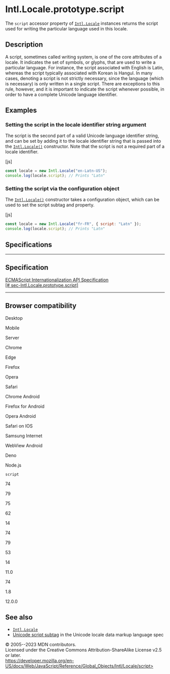 Intl.Locale.prototype.script
============================

 
The `script` accessor property of [`Intl.Locale`](../locale) instances
returns the script used for writing the particular language used in this
locale.


 
Description
-----------

 
A script, sometimes called writing system, is one of the core attributes
of a locale. It indicates the set of symbols, or glyphs, that are used
to write a particular language. For instance, the script associated with
English is Latin, whereas the script typically associated with Korean is
Hangul. In many cases, denoting a script is not strictly necessary,
since the language (which is necessary) is only written in a single
script. There are exceptions to this rule, however, and it is important
to indicate the script whenever possible, in order to have a complete
Unicode language identifier.



 
Examples
--------


 
### Setting the script in the locale identifier string argument 

 
The script is the second part of a valid Unicode language identifier
string, and can be set by adding it to the locale identifier string that
is passed into the [`Intl.Locale()`](locale) constructor. Note that the
script is not a required part of a locale identifier.

 
 
[js]


```js
const locale = new Intl.Locale("en-Latn-US");
console.log(locale.script); // Prints "Latn"
```




 
### Setting the script via the configuration object 

 
The [`Intl.Locale()`](locale) constructor takes a configuration object,
which can be used to set the script subtag and property.

 
 
[js]


```js
const locale = new Intl.Locale("fr-FR", { script: "Latn" });
console.log(locale.script); // Prints "Latn"
```




Specifications
--------------

 
  -------------------------------------------------------------------------------------------------------
  Specification
  -------------------------------------------------------------------------------------------------------
  [ECMAScript Internationalization API Specification\
  [\#
  sec-Intl.Locale.prototype.script]](https://tc39.es/ecma402/#sec-Intl.Locale.prototype.script)

  -------------------------------------------------------------------------------------------------------


Browser compatibility 
---------------------

 


Desktop

Mobile

Server

Chrome

Edge

Firefox

Opera

Safari

Chrome Android

Firefox for Android

Opera Android

Safari on IOS

Samsung Internet

WebView Android

Deno

Node.js

`script`

74

79

75

62

14

74

79

53

14

11.0

74

1.8

12.0.0

 
See also 
--------

 
-   [`Intl.Locale`](../locale)
-   [Unicode script
    subtag](https://www.unicode.org/reports/tr35/#unicode_script_subtag_validity)
    in the Unicode locale data markup language spec



 
© 2005--2023 MDN contributors.\
Licensed under the Creative Commons Attribution-ShareAlike License v2.5
or later.\
https://developer.mozilla.org/en-US/docs/Web/JavaScript/Reference/Global_Objects/Intl/Locale/script>

